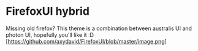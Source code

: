 # FirefoxUI hybrid
Missing old firefox?
This theme is a combination between australis UI and photon UI, hopefully you'll like it :D
[https://github.com/axydavid/FirefoxUI/blob/master/image.png]

